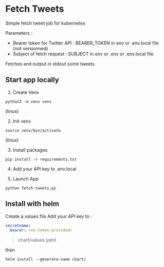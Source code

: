 # Fetch Tweets

Simple fetch tweet job for kubernetes

Parameters : 
- Bearer token for Twitter API : BEARER_TOKEN in env or .env.local file (not versionned)
- Subject of fetch request :  SUBJECT in env or .env or .env.local file

Fetches and output in stdout some tweets.

## Start app locally


1. Create Venv
```
python3 -m venv venv
```
(linux)

2. Init venv
```
source venv/bin/activate
```
(linux)

3. Install packages
```
pip install -r requirements.txt
```

4. Add your API key to .env.local

5. Launch App
```
python fetch-tweets.py
```

## Install with helm

Create a values file 
Add your API key to :
```yaml
secretname:
  bearer: <no-token-provided>
```
> chart/values.yaml

then

```
helm install --generate-name chart/
```